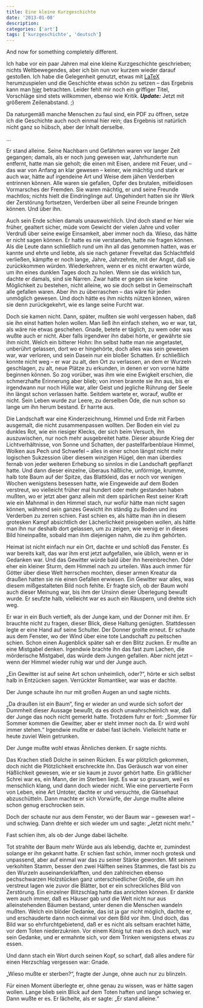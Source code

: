 ```yaml
---
title: Eine kleine Kurzgeschichte
date: '2013-01-08'
description:
categories: ['art']
tags: ['kurzgeschichte', 'deutsch']
---
```


And now for something completely different.

Ich habe vor ein paar Jahren mal eine kleine Kurzgeschichte geschrieben; nichts Weltbewegendes, aber ich bin nun vor kurzem wieder darauf gestoßen. Ich habe die Gelegenheit genutzt, etwas mit [LaTeX](http://de.wikipedia.org/wiki/LaTeX) herumzuspielen und die Geschichte etwas schön zu setzen &ndash; das Ergebnis kann man [hier]({{urls.media}}/kg.pdf) betrachten. Leider fehlt mir noch ein griffiger Titel, Vorschläge sind stets willkommen, ebenso wie Kritik. ***Update:*** Jetzt mit größerem Zeilenabstand. ;)

Da naturgemäß manche Menschen zu faul sind, ein PDF zu öffnen, setze ich die Geschichte auch noch einmal hier rein; das Ergebnis ist natürlich nicht ganz so hübsch, aber der Inhalt derselbe.

...

Er stand alleine. Seine Nachbarn und Gefährten waren vor langer Zeit gegangen; damals, als er noch jung gewesen war, Jahrhunderte nun entfernt, hatte man sie geholt; die einen mit Eisen, andere mit Feuer, und &ndash; das war von Anfang an klar gewesen &ndash; keiner, wie mächtig und stark er auch war, hätte auf irgendeine Art und Weise dem jähen Verderben entrinnen können. Alle waren sie gefallen, Opfer des brutalen, mitleidlosen Vormarsches der Fremden. Sie waren mächtig, er und seine Freunde machtlos; nichts hielt die Eindringlinge auf. Ungehindert hatten sie ihr Werk der Zerstörung fortsetzen, Verderben über all seine Freunde bringen können. Und über ihn. 

Auch sein Ende schien damals unausweichlich. Und doch stand er hier wie früher, gealtert sicher, müde vom Gewicht der vielen Jahre und voller Verdruß über seine ewige Einsamkeit, aber immer noch da. Wieso, das hätte er nicht sagen können. Er hatte es nie verstanden, hatte nie fragen können. Als die Leute dann schließlich rund um ihn all das genommen hatten, was er kannte und ehrte und liebte, als sie nach getaner Freveltat das Schlachtfeld verließen, kämpfte er noch lange, Jahre, Jahrzehnte, mit der Angst, daß sie zurückkommen würden. Wiederkehren, wenn er es nicht erwarten würde, um ihn eines dunklen Tages doch zu holen. Wenn sie das wirklich tun, dachte er damals, sind sie Narren. Zwar hatte er gegen sie keine Möglichkeit zu bestehen, nicht alleine, wo sie doch selbst in Gemeinschaft alle gefallen waren. Aber ihn zu überraschen &ndash; das wäre für jeden unmöglich gewesen. Und doch hätte es ihm nichts nützen können, wären sie denn zurückgekehrt, wie es lange seine Furcht war. 

Doch sie kamen nicht. Dann, später, mußten sie wohl vergessen haben, daß sie ihn einst hatten holen wollen. Man ließ ihn einfach stehen, wo er war, tat, als wäre nie etwas geschehen. Gnade, betete er täglich, zu wem oder was wußte auch er nicht. Aber falls irgendwer ihn dabei hörte, er gewährte sie ihm nicht. Welch ein bitterer Hohn: Ihn selbst hatte man nie angetastet, unberührt gelassen, dort wo er hingehörte, doch alles was sein gewesen war, war verloren, und sein Dasein nur ein bloßer Schatten. Er schließlich konnte nicht weg &ndash; er war zu alt, den Ort zu verlassen, an dem er Wurzeln geschlagen, zu alt, neue Plätze zu erkunden, in denen er von vorne hätte beginnen können. So zog vorüber, was ihm wie eine Ewigkeit erschien, die schmerzhafte Erinnerung aber blieb; von innen brannte sie ihn aus, bis er irgendwann nur noch Hülle war, aller Geist und jegliche Rührung der Seele ihn längst schon verlassen hatte. Seitdem wartete er, worauf, wußte er nicht. Sein Leben wurde zur Leere, zu derselben Öde, die nun schon so lange um ihn herum bestand. Er harrte aus. 

Die Landschaft war eine Kinderzeichnung, Himmel und Erde mit Farben ausgemalt, die nicht zusammenpassen wollten. Der Boden ein viel zu dunkles Rot, wie ein riesiger Klecks, der sich beim Versuch, ihn auszuwischen, nur noch mehr ausgebreitet hatte. Dieser absurde Krieg der Lichtverhältnisse, von Sonne und Schatten, der pastellfarbenblaue Himmel, Wolken aus Pech und Schwefel &ndash; alles in einer schon längst nicht mehr logischen Sukzession über diesem winzigen Hügel, den man überdies fernab von jeder weiteren Erhebung so sinnlos in die Landschaft gepflanzt hatte. Und dann dieser einzelne, überaus häßliche, unförmige, krumme, halb tote Baum auf der Spitze, das Blattkleid, das er noch vor wenigen Wochen wenigstens besessen hatte, wie Eingeweide auf dem Boden verstreut, wo vielleicht früher mal hundert oder mehr gestanden haben mußten, wo er jetzt aber ganz allein mit dem spärlichen Rest seiner Kraft wie ein Mahnmal in den Himmel stach, nur wofür hätte man nicht sagen können, während sein ganzes Gewicht ihn ständig zu Boden und ins Verderben zu zerren schien. Fast schien es, als hätte man ihn in diesem grotesken Kampf absichtlich der Lächerlichkeit preisgeben wollen, als hätte man ihn nur deshalb dort gelassen, um zu zeigen, wie wenig er in dieses Bild hineinpaßte, sobald man ihm diejenigen nahm, die zu ihm gehörten. 

Heimat ist nicht einfach nur ein Ort, dachte er und schloß das Fenster. Es war bereits kalt, das war ihm erst jetzt aufgefallen, wie üblich, wenn er in Gedanken war. Und das Gewitter würde bald über ihn hereinbrechen. Oder eher ein kleiner Sturm, dem Himmel nach zu urteilen. Was auch immer für Götter über diese Welt herrschen mochten, dieser armen Kreatur da draußen hatten sie nie einen Gefallen erwiesen. Ein Gewitter war alles, was diesem mißgestalteten Bild noch fehlte. Er fragte sich, ob der Baum wohl auch dieser Meinung war, bis ihm der Unsinn dieser Überlegung bewußt wurde. Er seufzte halb, vielleicht war es auch ein Räuspern, und drehte sich weg. 

Er war in ein Buch vertieft, als der Junge kam, und der Donner mit ihm. Er brauchte nicht zu fragen, dieser Blick, diese Haltung genügten. Stattdessen legte er eine Hand auf seine Schulter. Der Donner grollte erneut. Er schaute aus dem Fenster, wo der Wind über eine tote Landschaft zu peitschen schien. Schon einen Augenblick später sah er den Blitz zucken. Er mußte an eine Mistgabel denken. Irgendwie brachte ihn das fast zum Lachen, die mörderische Mistgabel, das würde dem Jungen gefallen. Aber nicht jetzt &ndash; wenn der Himmel wieder ruhig war und der Junge auch. 

&bdquo;Ein Gewitter ist auf seine Art schon unheimlich, oder?&ldquo;, hörte er sich selbst halb in Entzücken sagen. Verrückter Romantiker, war was er dachte. 

Der Junge schaute ihn nur mit großen Augen an und sagte nichts. 

&bdquo;Da draußen ist ein Baum&ldquo;, fing er wieder an und wurde sich sofort der Dummheit dieser Aussage bewußt, da es doch unwahrscheinlich war, daß der Junge das noch nicht gemerkt hatte. Trotzdem fuhr er fort: &bdquo;Sommer für Sommer kommen die Gewitter, aber er steht immer noch da. Er wird wohl immer stehen.&ldquo; Irgendwie mußte er dabei fast lächeln. Vielleicht hatte er heute zuviel Wein getrunken. 

Der Junge mußte wohl etwas Ähnliches denken. Er sagte nichts. 

Das Krachen stieß Dolche in seinen Rücken. Es war plötzlich gekommen, doch nicht die Plötzlichkeit erschreckte ihn. Das Geräusch war von einer Häßlichkeit gewesen, wie er sie kaum je zuvor gehört hatte. Ein gräßlicher Schrei war es, ein Mann, der im Sterben liegt. Es war so grausam, weil es menschlich klang, und dann doch wieder nicht. Wie eine pervertierte Form von Leben, eine Art Untoter, dachte er und versuchte, die Gänsehaut abzuschütteln. Dann machte er sich Vorwürfe, der Junge mußte alleine schon genug erschrocken sein. 

Doch der schaute nur aus dem Fenster, wo der Baum war &ndash; gewesen war! &ndash; und schwieg. Dann drehte er sich wieder um und sagte: &bdquo;Jetzt nicht mehr.&ldquo; 

Fast schien ihm, als ob der Junge dabei lächelte. 

Tot strahlte der Baum mehr Würde aus als lebendig, dachte er, zumindest solange er ihn gekannt hatte. Er schien fast schön, immer noch grotesk und unpassend, aber auf einmal war das zu seiner Stärke geworden. Mit seinem verkohlten Stamm, besser den zwei Hälften seines Stammes, die fast bis zu den Wurzeln auseinanderklafften, und den zahlreichen ebenso pechschwarzen Holzstücken ganz unterschiedlicher Größe, die um ihn verstreut lagen wie zuvor die Blätter, bot er ein schreckliches Bild von Zerstörung. Ein einzelner Blitzschlag hatte das anrichten können. Er dankte wem auch immer, daß es Häuser gab und die Welt nicht nur aus alleinstehenden Bäumen bestand, unter denen die Menschen wandeln mußten. Welch ein blöder Gedanke, das ist ja gar nicht möglich, dachte er, und erschauderte dann noch einmal vor dem Bild vor ihm. Und doch, das Bild war so ehrfurchtgebietend, daß er es nicht als seltsam erachtet hätte, vor dem Toten niederzuknien. Vor einem König tut man es doch auch, war sein Gedanke, und er ermahnte sich, vor dem Trinken wenigstens etwas zu essen. 

Und dann stach ein Wort durch seinen Kopf, so scharf, daß alles andere für einen Herzschlag vergessen war: Gnade. 

&bdquo;Wieso mußte er sterben?&ldquo;, fragte der Junge, ohne auch nur zu blinzeln. 

Für einen Moment überlegte er, ohne genau zu wissen, was er hätte sagen wollen. Lange blieb sein Blick auf dem Toten haften und lange schwieg er. Dann wußte er es. Er lächelte, als er sagte: &bdquo;Er stand alleine.&ldquo;
